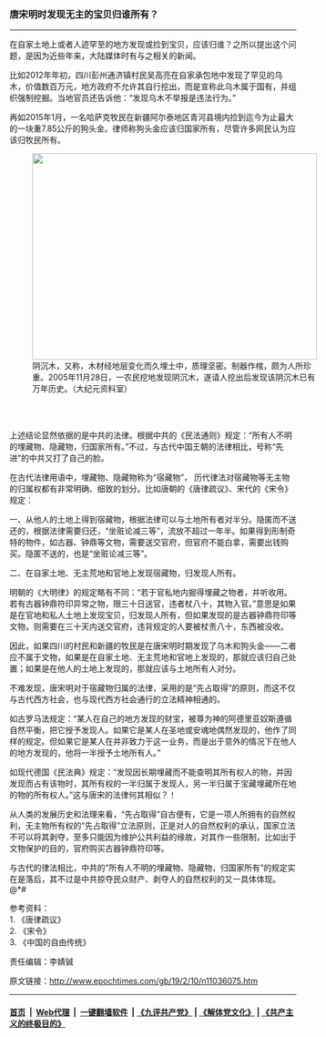 ### 唐宋明时发现无主的宝贝归谁所有？
------------------------

<p>
 在自家土地上或者人迹罕至的地方发现或捡到宝贝，应该归谁？之所以提出这个问题，是因为近些年来，大陆媒体时有与之相关的新闻。
</p>
<p>
 比如2012年年初，四川彭州通济镇村民吴高亮在自家承包地中发现了罕见的乌木，价值数百万元，地方政府不允许其自行挖出，而是宣称此乌木属于国有，并组织强制挖掘。当地官员还告诉他：“发现乌木不举报是违法行为。”
</p>
<p>
 再如2015年1月，一名哈萨克牧民在新疆阿尔泰地区青河县境内捡到迄今为止最大的一块重7.85公斤的狗头金。律师称狗头金应该归国家所有，尽管许多网民认为应该归牧民所有。
</p>
<figure class="wp-caption aligncenter" id="attachment_11045860" style="width: 500px">
 <a href="http://i.epochtimes.com/assets/uploads/2019/02/51203130549685.jpg">
  <img alt="" class="wp-image-11045860 size-full" height="363" src="http://i.epochtimes.com/assets/uploads/2019/02/51203130549685.jpg" width="500"/>
 </a>
 <br/><figcaption class="wp-caption-text">
  阴沉木，又称，木材经地层变化而久埋土中，质理坚密。制器作棺，颇为人所珍重。2005年11月28日，一农民挖地发现阴沉木，遂请人挖出后发现该阴沉木已有万年历史。（大纪元资料室）
 </figcaption><br/>
</figure><br/>
<p>
 上述结论显然依据的是中共的法律。根据中共的《民法通则》规定：“所有人不明的埋藏物、隐藏物，归国家所有。”不过，与古代中国王朝的法律相比，号称“先进”的中共又打了自己的脸。
</p>
<p>
 在古代法律用语中，埋藏物、隐藏物称为“宿藏物”， 历代律法对宿藏物等无主物的归属权都有非常明确、细致的划分。比如唐朝的《唐律疏议》、宋代的《宋令》规定：
</p>
<p>
 一、从他人的土地上得到宿藏物，根据法律可以与土地所有者对半分。隐匿而不送还的，根据法律需要归还，“坐赃论减三等”，流放不超过一年半。如果得到形制奇特的物件，如古器、钟鼎等文物，需要送交官府，但官府不能白拿，需要出钱购买。隐匿不送的，也是“坐赃论减三等”。
</p>
<p>
 二、在自家土地、无主荒地和官地上发现宿藏物，归发现人所有。
</p>
<p>
 明朝的《大明律》的规定略有不同：“若于官私地内掘得埋藏之物者，并听收用。若有古器钟鼎符印异常之物，限三十日送官，违者杖八十，其物入官。”意思是如果是在官地和私人土地上发现宝贝，归发现人所有，但如果发现的是古器钟鼎符印等文物，则需要在三十天内送交官府，违背规定的人要被杖责八十，东西被没收。
</p>
<p>
 因此，如果四川的村民和新疆的牧民是在唐宋明时期发现了乌木和狗头金——二者应不属于文物，如果是在自家土地、无主荒地和官地上发现的，那就应该归自己处置；如果是在他人的土地上发现的，那就应该与土地所有人对分。
</p>
<p>
 不难发现，唐宋明对于宿藏物归属的法律，采用的是“先占取得”的原则，而这不仅与古代西方社会，也与现代西方社会通行的立法精神相通的。
</p>
<p>
 如古罗马法规定：“某人在自己的地方发现的财宝，被尊为神的阿德里亚奴斯遵循自然平衡，把它授予发现人。如果它是某人在圣地或安魂地偶然发现的，他作了同样的规定。但如果它是某人在并非致力于这一业务，而是出于意外的情况下在他人的地方发现的，他将一半授予土地所有人。”
</p>
<p>
 如现代德国《民法典》规定：“发现因长期埋藏而不能查明其所有权人的物，并因发现而占有该物时，其所有权的一半归属于发现人，另一半归属于宝藏埋藏所在地的物的所有权人。”这与唐宋的法律何其相似？！
</p>
<p>
 从人类的发展历史和法理来看，“先占取得”自古便有，它是一项人所拥有的自然权利，无主物所有权的“先占取得”立法原则，正是对人的自然权利的承认，国家立法不可以将其剥夺，至多只能因为维护公共利益的缘故，对其作一些限制，比如出于文物保护的目的，官府购买古器钟鼎符印等。
</p>
<p>
 与古代的律法相比，中共的“所有人不明的埋藏物、隐藏物，归国家所有”的规定实在是落后，其不过是中共掠夺民众财产、剥夺人的自然权利的又一具体体现。@*#
</p>
<p>
 参考资料：
 <br/>
 1. 《唐律疏议》
 <br/>
 2. 《宋令》
 <br/>
 3. 《中国的自由传统》
</p>
<p>
 责任编辑：李婧铖
</p>

原文链接：http://www.epochtimes.com/gb/19/2/10/n11036075.htm


------------------------
#### [首页](https://github.com/gfw-breaker/banned-news/blob/master/README.md) &nbsp;|&nbsp; [Web代理](https://github.com/labour-camp/helloworld) &nbsp;|&nbsp; [一键翻墙软件](https://github.com/gfw-breaker/nogfw/blob/master/README.md) &nbsp;| [《九评共产党》](https://github.com/gfw-breaker/9ping.md/blob/master/README.md#九评之一评共产党是什么) | [《解体党文化》](https://github.com/gfw-breaker/jtdwh.md/blob/master/README.md) | [《共产主义的终极目的》](https://github.com/gfw-breaker/gczydzjmd.md/blob/master/README.md)

